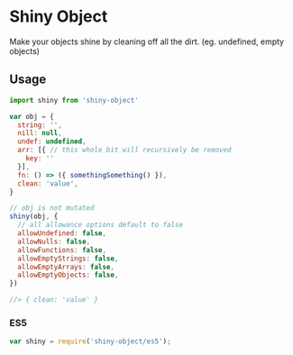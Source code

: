 # Shiny Object

Make your objects shine by cleaning off all the dirt. (eg. undefined, empty objects)

## Usage

```javascript
import shiny from 'shiny-object'

var obj = {
  string: '',
  nill: null,
  undef: undefined,
  arr: [{ // this whole bit will recursively be removed
    key: ''
  }],
  fn: () => ({ somethingSomething() }),
  clean: 'value',
}

// obj is not mutated
shiny(obj, {
  // all allowance options default to false
  allowUndefined: false,
  allowNulls: false,
  allowFunctions: false,
  allowEmptyStrings: false,
  allowEmptyArrays: false,
  allowEmptyObjects: false,
})

//> { clean: 'value' }

```

### ES5

```javascript
var shiny = require('shiny-object/es5');
```
